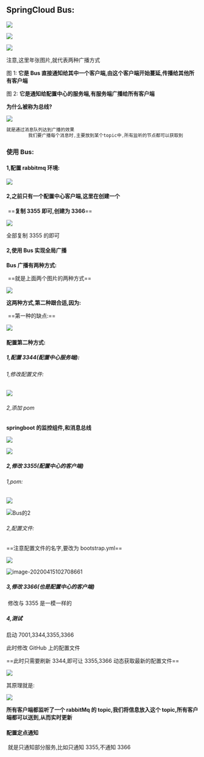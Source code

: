 ## SpringCloud Bus:

![](https://fltrp-dera.oss-cn-hangzhou.aliyuncs.com/spring-cloud/pic/springconfig的26.png)

![](https://fltrp-dera.oss-cn-hangzhou.aliyuncs.com/spring-cloud/pic/springconfig的27.png)

![](https://fltrp-dera.oss-cn-hangzhou.aliyuncs.com/spring-cloud/pic/springconfig的31.png)

注意,这里年张图片,就代表两种广播方式

图 1: **它是 Bus 直接通知给其中一个客户端,由这个客户端开始蔓延,传播给其他所有客户端**

图 2: **它是通知给配置中心的服务端,有服务端广播给所有客户端**

**为什么被称为总线?**

![](https://fltrp-dera.oss-cn-hangzhou.aliyuncs.com/spring-cloud/pic/springconfig的28.png)

```java
就是通过消息队列达到广播的效果
  		我们要广播每个消息时,主要放到某个topic中,所有监听的节点都可以获取到
```

### 使用 Bus:

#### 1,配置 rabbitmq 环境:

![](https://fltrp-dera.oss-cn-hangzhou.aliyuncs.com/spring-cloud/pic/springconfig的29.png)

#### **2,之前只有一个配置中心客户端,这里在创建一个**

​ ==**复制 3355 即可,创建为 3366**==

![](https://fltrp-dera.oss-cn-hangzhou.aliyuncs.com/spring-cloud/pic/springconfig的30.png)

全部复制 3355 的即可

#### 2,使用 Bus 实现全局广播

**Bus 广播有两种方式:**

​ ==就是上面两个图片的两种方式==

![](https://fltrp-dera.oss-cn-hangzhou.aliyuncs.com/spring-cloud/pic/springconfig的32.png)

**这两种方式,第二种跟合适,因为:**

​ ==第一种的缺点:==

![](https://fltrp-dera.oss-cn-hangzhou.aliyuncs.com/spring-cloud/pic/springconfig的33.png)

#### **配置第二种方式:**

##### **1,配置 3344(配置中心服务端):**

###### 1,修改配置文件:

![](https://fltrp-dera.oss-cn-hangzhou.aliyuncs.com/spring-cloud/pic/Bus的1.png)

###### 2,添加 pom

**springboot 的监控组件,和消息总线**

![](https://fltrp-dera.oss-cn-hangzhou.aliyuncs.com/spring-cloud/pic/Bus的3.png)

![](https://fltrp-dera.oss-cn-hangzhou.aliyuncs.com/spring-cloud/pic/Bus的2.png)

##### 2,修改 3355(配置中心的客户端)

###### 1,pom:

![](https://fltrp-dera.oss-cn-hangzhou.aliyuncs.com/spring-cloud/pic/Bus的3.png)

![Bus的2](https://fltrp-dera.oss-cn-hangzhou.aliyuncs.com/spring-cloud/pic/Bus的2.png)

###### 2,配置文件:

==注意配置文件的名字,要改为 bootstrap.yml==

![](https://fltrp-dera.oss-cn-hangzhou.aliyuncs.com/spring-cloud/pic/Bus的5.png)

![image-20200415102708661](https://fltrp-dera.oss-cn-hangzhou.aliyuncs.com/spring-cloud/pic/Bus的4)

##### 3,修改 3366(也是配置中心的客户端)

​ 修改与 3355 是一模一样的

##### 4,测试

启动 7001,3344,3355,3366

此时修改 GitHub 上的配置文件

==此时只需要刷新 3344,即可让 3355,3366 动态获取最新的配置文件==

![](https://fltrp-dera.oss-cn-hangzhou.aliyuncs.com/spring-cloud/pic/Bus的6.png)

其原理就是:

![](https://fltrp-dera.oss-cn-hangzhou.aliyuncs.com/spring-cloud/pic/Bus的7.png)

**所有客户端都监听了一个 rabbitMq 的 topic,我们将信息放入这个 topic,所有客户端都可以送到,从而实时更新**

#### 配置定点通知

​ 就是只通知部分服务,比如只通知 3355,不通知 3366
